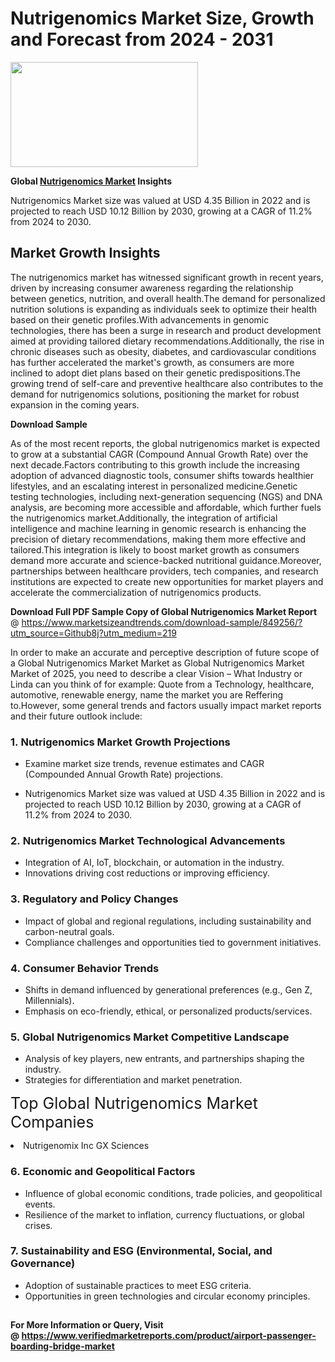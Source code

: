<H1>Nutrigenomics Market Size, Growth and Forecast from 2024 - 2031</H1><img class="aligncenter size-medium wp-image-584254" src="https://thirdeyenews.in/wp-content/uploads/2024/09/Global-Market-Research-300x168.jpeg" alt="" width="300" height="168" /><p><strong>Global&nbsp;<a href="https://www.marketsizeandtrends.com/download-sample/849256/?utm_source=Github8j?utm_medium=219">Nutrigenomics Market</a> Insights</strong></p><p>Nutrigenomics Market size was valued at USD 4.35 Billion in 2022 and is projected to reach USD 10.12 Billion by 2030, growing at a CAGR of 11.2% from 2024 to 2030.</p><p><h2>Market Growth Insights</h2> <p>The nutrigenomics market has witnessed significant growth in recent years, driven by increasing consumer awareness regarding the relationship between genetics, nutrition, and overall health.The demand for personalized nutrition solutions is expanding as individuals seek to optimize their health based on their genetic profiles.With advancements in genomic technologies, there has been a surge in research and product development aimed at providing tailored dietary recommendations.Additionally, the rise in chronic diseases such as obesity, diabetes, and cardiovascular conditions has further accelerated the market's growth, as consumers are more inclined to adopt diet plans based on their genetic predispositions.The growing trend of self-care and preventive healthcare also contributes to the demand for nutrigenomics solutions, positioning the market for robust expansion in the coming years.</p> <p><strong>Download Sample</strong></p> <p>As of the most recent reports, the global nutrigenomics market is expected to grow at a substantial CAGR (Compound Annual Growth Rate) over the next decade.Factors contributing to this growth include the increasing adoption of advanced diagnostic tools, consumer shifts towards healthier lifestyles, and an escalating interest in personalized medicine.Genetic testing technologies, including next-generation sequencing (NGS) and DNA analysis, are becoming more accessible and affordable, which further fuels the nutrigenomics market.Additionally, the integration of artificial intelligence and machine learning in genomic research is enhancing the precision of dietary recommendations, making them more effective and tailored.This integration is likely to boost market growth as consumers demand more accurate and science-backed nutritional guidance.Moreover, partnerships between healthcare providers, tech companies, and research institutions are expected to create new opportunities for market players and accelerate the commercialization of nutrigenomics products.<p><span class=""><strong>Download Full PDF Sample Copy of Global Nutrigenomics Market Report</strong> @ <a href="https://www.marketsizeandtrends.com/download-sample/849256/?utm_source=Github8j?utm_medium=219" target="_blank">https://www.marketsizeandtrends.com/download-sample/849256/?utm_source=Github8j?utm_medium=219</a></span></p><p>In order to make an accurate and perceptive description of future scope of a Global&nbsp;Nutrigenomics Market Market as Global&nbsp;Nutrigenomics Market Market of 2025, you need to describe a clear Vision &ndash; What Industry or Linda can you think of for example: Quote from a Technology, healthcare, automotive, renewable energy, name the market you are Reffering to.However, some general trends and factors usually impact market reports and their future outlook include:</p><h3>1.&nbsp;<strong>Nutrigenomics Market Growth Projections</strong></h3><ul><li>Examine market size trends, revenue estimates and CAGR (Compounded Annual Growth Rate) projections.</li><li><p>Nutrigenomics Market size was valued at USD 4.35 Billion in 2022 and is projected to reach USD 10.12 Billion by 2030, growing at a CAGR of 11.2% from 2024 to 2030.</p></li></ul><h3>2.&nbsp;<strong>Nutrigenomics Market Technological Advancements</strong></h3><ul><li>Integration of AI, IoT, blockchain, or automation in the industry.</li><li>Innovations driving cost reductions or improving efficiency.</li></ul><h3>3.&nbsp;<strong>Regulatory and Policy Changes</strong></h3><ul><li>Impact of global and regional regulations, including sustainability and carbon-neutral goals.</li><li>Compliance challenges and opportunities tied to government initiatives.</li></ul><h3>4.&nbsp;<strong>Consumer Behavior Trends</strong></h3><ul><li>Shifts in demand influenced by generational preferences (e.g., Gen Z, Millennials).</li><li>Emphasis on eco-friendly, ethical, or personalized products/services.</li></ul><h3>5.&nbsp;<strong>Global Nutrigenomics Market Competitive Landscape</strong></h3><ul><li>Analysis of key players, new entrants, and partnerships shaping the industry.</li><li>Strategies for differentiation and market penetration.</li></ul><p data-pm-slice="1 1 []"><span style="color: inherit; font-family: inherit; font-size: 25px;">Top Global Nutrigenomics Market Companies</span></p><div class="" data-test-id=""><p><li>Nutrigenomix Inc GX Sciences</li></p></div><h3>6.&nbsp;<strong>Economic and Geopolitical Factors</strong></h3><ul><li>Influence of global economic conditions, trade policies, and geopolitical events.</li><li>Resilience of the market to inflation, currency fluctuations, or global crises.</li></ul><h3>7.&nbsp;<strong>Sustainability and ESG (Environmental, Social, and Governance)</strong></h3><ul><li>Adoption of sustainable practices to meet ESG criteria.</li><li>Opportunities in green technologies and circular economy principles.</li></ul><h2><strong style="font-size: 14px;">For More Information or Query, Visit @&nbsp;</strong><a style="background-color: #ffffff; font-size: 14px;" href="https://www.marketsizeandtrends.com/report/nutrigenomics-market/" target="_blank">https://www.verifiedmarketreports.com/product/airport-passenger-boarding-bridge-market</a></h2>
